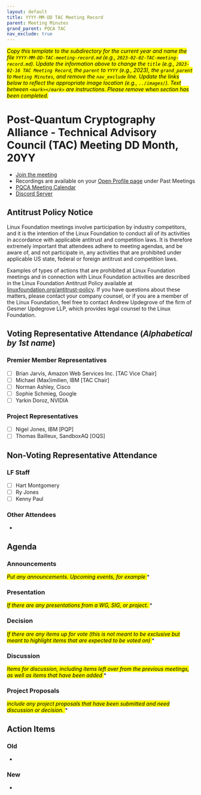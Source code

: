 ```yaml
---
layout: default
title: YYYY-MM-DD TAC Meeting Record
parent: Meeting Minutes
grand_parent: PQCA TAC
nav_exclude: true
---
```

<mark>_Copy this template to the subdirectory for the current year and name the file `YYYY-MM-DD-TAC-meeting-record.md` (e.g., `2023-02-02-TAC-meeting-record.md`). Update the information above to change the `title` (e.g., `2023-02-16 TAC Meeting Record`, the `parent` to `YYYY` (e.g., 2023), the `grand_parent` to `Meeting Minutes`, and remove the `nav_exclude` line. Update the links below to reflect the appropriate image location (e.g., `../images/`). Text between `<mark></mark>` are instructions. Please remove when section has been completed._
</mark>

# Post-Quantum Cryptography Alliance - Technical Advisory Council (TAC) Meeting DD Month, 20YY
* [Join the meeting](https://zoom-lfx.platform.linuxfoundation.org/meeting/98559442147?password=5e9d28b7-97d4-4628-9087-5f359dbf3d80)
* Recordings are available on your [Open Profile page](https://openprofile.dev/my-meetings) under Past Meetings
* [PQCA Meeting Calendar](https://pqca.org/calendar/)
* [Discord Server](https://discord.gg/pqca)

## Antitrust Policy Notice
Linux Foundation meetings involve participation by industry competitors, and it is the intention of the Linux Foundation to conduct all of its activities in accordance with applicable antitrust and competition laws. It is therefore extremely important that attendees adhere to meeting agendas, and be aware of, and not participate in, any activities that are prohibited under applicable US state, federal or foreign antitrust and competition laws.

Examples of types of actions that are prohibited at Linux Foundation meetings and in connection with Linux Foundation activities are described in the Linux Foundation Antitrust Policy available at [linuxfoundation.org/antitrust-policy](linuxfoundation.org/antitrust-policy). If you have questions about these matters, please contact your company counsel, or if you are a member of the Linux Foundation, feel free to contact Andrew Updegrove of the firm of Gesmer Updegrove LLP, which provides legal counsel to the Linux Foundation.

## Voting Representative Attendance (_Alphabetical by 1st name_)
### Premier Member Representatives
* [ ] Brian Jarvis, Amazon Web Services Inc. [TAC Vice Chair]
* [ ] Michael (Max)imilien, IBM [TAC Chair]
* [ ] Norman Ashley, Cisco
* [ ] Sophie Schmieg, Google
* [ ] Yarkin Doroz, NVIDIA

 ### Project Representatives
* [ ] Nigel Jones, IBM [PQP]
* [ ] Thomas Bailleux, SandboxAQ [OQS]

## Non-Voting Representative Attendance
### LF Staff 
* [ ] Hart Montgomery
* [ ] Ry Jones
* [ ] Kenny Paul

### Other Attendees
* 

## Agenda

### Announcements
<mark>_Put any announcements. Upcoming events, for example_
</mark>
* 

### Presentation
<mark>_If there are any presentations from a WG, SIG, or project._
</mark>
* 

### Decision
<mark>_If there are any items up for vote (this is not meant to be exclusive but meant to highlight items that are expected to be voted on)_
</mark>
* 

### Discussion
<mark>_Items for discussion, including items left over from the previous meetings, as well as items that have been added_
</mark>
* 

### Project Proposals 
<mark>_include any project proposals that have been submitted and need discussion or decision._
</mark>
* 

## Action Items
### Old
* 

### New
* 
